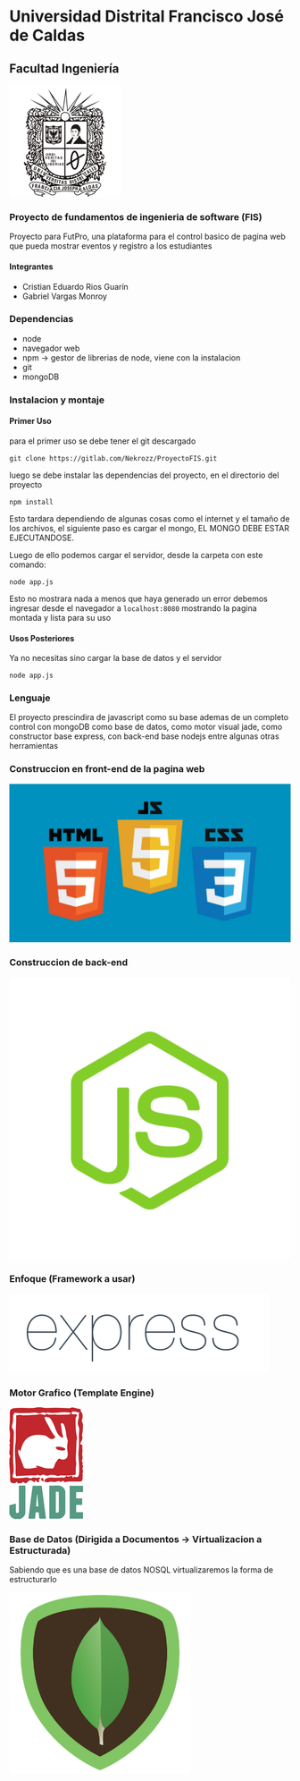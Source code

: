 # Universidad Distrital Francisco José de Caldas
## Facultad Ingeniería

![alt Escudo-de-Universidad](logo/UD-logo.gif)

### Proyecto de fundamentos de ingenieria de software (FIS)

Proyecto para FutPro, una plataforma para el control basico de pagina web que pueda mostrar eventos y registro a los estudiantes

#### Integrantes
- Cristian Eduardo Rios Guarín
- Gabriel Vargas Monroy

### Dependencias
- node
- navegador web
- npm -> gestor de librerias de node, viene con la instalacion
- git
- mongoDB

### Instalacion y montaje
#### Primer Uso
para el primer uso se debe tener el git descargado
```
git clone https://gitlab.com/Nekrozz/ProyectoFIS.git
```
luego se debe instalar las dependencias del proyecto, en el directorio del proyecto

```
npm install
```

Esto tardara dependiendo de algunas cosas como el internet y el tamaño de los archivos, el
siguiente paso es cargar el mongo, EL MONGO DEBE ESTAR EJECUTANDOSE.

Luego de ello podemos cargar el servidor, desde la carpeta con este comando:
```
node app.js
```
Esto no mostrara nada a menos que haya generado un error debemos ingresar desde el
navegador a `localhost:8080` mostrando la pagina montada y lista para su uso

#### Usos Posteriores
Ya no necesitas sino cargar la base de datos y el servidor
```
node app.js
```

### Lenguaje

El proyecto prescindira de javascript como su base ademas de un completo control
con mongoDB como base de datos, como motor visual jade, como constructor base
express, con back-end base nodejs entre algunas otras herramientas

### Construccion en front-end de la pagina web

![alt logo-javascritp-css-html](logo/hcj.jpg)

### Construccion de back-end

![alt logo-node.js](logo/node.png)

### Enfoque (Framework a usar)

![alt logo-de-express](logo/express-logo.png)

### Motor Grafico (Template Engine)

![alt logo-de-jade-lang](logo/jade-logo.png)

### Base de Datos (Dirigida a Documentos -> Virtualizacion a Estructurada)

Sabiendo que es una base de datos NOSQL virtualizaremos la forma de estructurarlo

![alt logo-de-mongo-DB](logo/logo_mongo.png)
